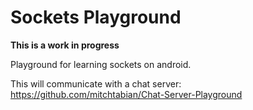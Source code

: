 # Sockets Playground
**This is a work in progress**


Playground for learning sockets on android.


This will communicate with a chat server: https://github.com/mitchtabian/Chat-Server-Playground
